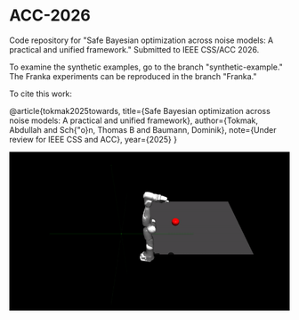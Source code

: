 # ACC-2026
Code repository for "Safe Bayesian optimization across noise models:  A practical and unified framework." Submitted to IEEE CSS/ACC 2026.


To examine the synthetic examples, go to the branch "synthetic-example." The Franka experiments can be reproduced in the branch "Franka."


To cite this work:

@article{tokmak2025towards,
  title={Safe Bayesian optimization across noise models:  A practical and unified framework},
  author={Tokmak, Abdullah and Sch{\"o}n, Thomas B and Baumann, Dominik},
  note={Under review for IEEE CSS and ACC},
  year={2025}
}


![Simulation demo](initial_policy.gif)

